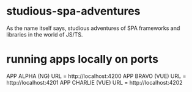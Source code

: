 # studious-spa-adventures
As the name itself says, studious adventures of SPA frameworks and libraries in the world of JS/TS.

# running apps locally on ports
APP ALPHA (NG) URL = http://localhost:4200
APP BRAVO (VUE) URL = http://localhost:4201
APP CHARLIE (VUE) URL = http://localhost:4202